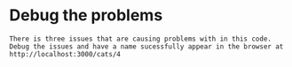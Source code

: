 # Debug the problems

    There is three issues that are causing problems with in this code.
    Debug the issues and have a name sucessfully appear in the browser at http://localhost:3000/cats/4